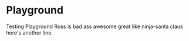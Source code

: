 # Playground
Testing Playground
Russ is bad ass awesome great like ninja-santa claus 
here's another line.


